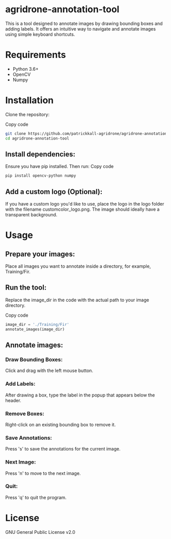 # agridrone-annotation-tool
This is a tool designed to annotate images by drawing bounding boxes and adding labels. It offers an intuitive way to navigate and annotate images using simple keyboard shortcuts.

# Requirements
- Python 3.6+
- OpenCV
- Numpy
# Installation
Clone the repository:

Copy code
```bash
git clone https://github.com/patrickkall-agridrone/agridrone-annotation-tool.git
cd agridrone-annotation-tool
```
## Install dependencies:
Ensure you have pip installed. Then run:
Copy code
```bash
pip install opencv-python numpy
```
## Add a custom logo (Optional):
If you have a custom logo you'd like to use, place the logo in the logo folder with the filename customcolor_logo.png. The image should ideally have a transparent background.
# Usage
## Prepare your images:
Place all images you want to annotate inside a directory, for example, Training/Fir.
## Run the tool:
Replace the image_dir in the code with the actual path to your image directory.

Copy code
```python
image_dir = './Training/Fir'
annotate_images(image_dir)
```
## Annotate images:
### Draw Bounding Boxes: 
Click and drag with the left mouse button.
### Add Labels: 
After drawing a box, type the label in the popup that appears below the header.
### Remove Boxes: 
Right-click on an existing bounding box to remove it.
### Save Annotations: 
Press 's' to save the annotations for the current image.
### Next Image: 
Press 'n' to move to the next image.
### Quit: 
Press 'q' to quit the program.

# License
GNU General Public License v2.0
